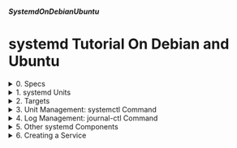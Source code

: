 ##### SystemdOnDebianUbuntu 
# systemd Tutorial On Debian and Ubuntu
</details>

<details markdown='1'>
<summary>
0. Specs
</summary>

---
### 0.0. Intro 
systemd is a suite of basic building blocks for a Linux system. It  provides a system and service manager that runs as PID 1 and starts the  rest of the system (from systemd.io site).

systemd is a software suite that provides an array of system components  for Linux operating systems (from wikipedia).

systemd is an init system for Linux. It replaces SysV init. There are a  lot of distros that use it as an init system, like Debian, Ubuntu, RHEL.  Also there are a lot of distros that don't use systemd, like Slackware,  Devuan, Alpine, Gentoo.

A strong alternative of systemd is OpenRC.

### 0.1. Definitions
**D-Bus (Desktop Bus)**:  A message-oriented middleware mechanism that  allows communication between multiple processes running concurrently on  the same machine (from wikipedia).

**cgroups**: A part built into kernel, that allows setting resource  utilization limits for processes. Like; cpu shares, memory usage, block  I/O per process. Developed by Google.

### 0.2. Sources
[wiki.debian.org](https://wiki.debian.org/systemd/documentation)  
[www.digitalocean.com](https://www.digitalocean.com/community/tutorials/systemd-essentials-working-with-services-units-and-the-journal)  
[www.digitalocean.com](https://www.digitalocean.com/community/tutorials/how-to-use-systemctl-to-manage-systemd-services-and-units)  
[www.digitalocean.com](https://www.digitalocean.com/community/tutorials/how-to-use-journalctl-to-view-and-manipulate-systemd-logs)  
[www.redhat.com](https://www.redhat.com/sysadmin/cgroups-part-one)  
[wikipedia.org](https://en.wikipedia.org/wiki/Systemd)  
[wikipedia.org](https://en.wikipedia.org/wiki/D-Bus)  
[access.redhat.com](https://access.redhat.com/documentation/en-us/red_hat_enterprise_linux/7/html/system_administrators_guide/chap-managing_services_with_systemd)  
[www.howtogeek.com](https://www.howtogeek.com/675569/why-linuxs-systemd-is-still-divisive-after-all-these-years/)    
[systemd.io](https://systemd.io/)  
**The Debian Administrator’s Handbook** by Raphaël Hertzog and Roland Mas  
**Linux Service Management Made Easy with systemd** by Donald A. Tevault

<br>
</details>

<details markdown='1'>
<summary>
1. systemd Units
</summary>

---
Units are the resources that systemd knows how to manage and to operate.

### 1.1. Unit Locations
Locations of unit files (in increasing precedence):

- /lib/systemd/system
- /run/systemd/system
- /etc/systemd/system

### 1.2. Unit Types:
**.service**: Contains information on managing a service or application.  Managing includes starting, stopping, automatic starting, dependencies  etc.

**.socket**: Describes a socket for systemd's socket based activation. It  must have an associated .service file for a service.

**.device**: Describes a device that needs systemd management. Not all  devices has a .device file.

**.mount**: Mountpoints needed to be managed by systemd.

**.automount**: Configures a mountpoint to be automatically mounted. Must  have a .mount unit.

**.swap**: Describes swap space on the system.

**.target**: Used to provide syncronization with other units. 

**.path**: Defines a path for path based activation. A matching unit is  started depending on the path existence or inexistence.

**.timer**: Defines a timer to be managed by systemd. A matching unit is  started when the timer is reached.

**.snapshot**: Created with systemctl snapshot command. Saves a state of the system. Does not survive among sessions.

**.slice:** Associated with cgroups (Linux Control Group nodes). Allows resources to be restricted.  

**.scope:** Created automatically by systemd from information received from its bus interfaces. Used to manage sets of system processes that are 
created externally.

### 1.3. Example Unit Files
Contents of /lib/systemd/system/apache2.service

```
[Unit]
Description=The Apache HTTP Server
After=network.target remote-fs.target nss-lookup.target
Documentation=https://httpd.apache.org/docs/2.4/
[Service]
Type=forking
Environment=APACHE_STARTED_BY_SYSTEMD=true
ExecStart=/usr/sbin/apachectl start
ExecStop=/usr/sbin/apachectl graceful-stop
ExecReload=/usr/sbin/apachectl graceful
KillMode=mixed
PrivateTmp=true
Restart=on-abort
[Install]
WantedBy=multi-user.target
```

Contents of /lib/systemd/system/ssh.service

```
[Unit]
Description=OpenBSD Secure Shell server
Documentation=man:sshd(8) man:sshd_config(5)
After=network.target auditd.service
ConditionPathExists=!/etc/ssh/sshd_not_to_be_run
[Service]
EnvironmentFile=-/etc/default/ssh
ExecStartPre=/usr/sbin/sshd -t
ExecStart=/usr/sbin/sshd -D $SSHD_OPTS
ExecReload=/usr/sbin/sshd -t
ExecReload=/bin/kill -HUP $MAINPID
KillMode=process
Restart=on-failure
RestartPreventExitStatus=255
Type=notify
RuntimeDirectory=sshd
RuntimeDirectoryMode=0755
[Install]
WantedBy=multi-user.target
Alias=sshd.service
```

Contents of /lib/systemd/system/ssh.socket

```
[Unit]
Description=OpenBSD Secure Shell server socket
Before=ssh.service
Conflicts=ssh.service
ConditionPathExists=!/etc/ssh/sshd_not_to_be_run
[Socket]
ListenStream=22
Accept=yes
[Install]
WantedBy=sockets.target
```

Contents of /etc/systemd/system/snap-firefox-2356.mount

```
[Unit]
Description=Mount unit for firefox, revision 2356
After=snapd.mounts-pre.target
Before=snapd.mounts.target
Before=local-fs.target
[Mount]
What=/var/lib/snapd/snaps/firefox_2356.snap
Where=/snap/firefox/2356
Type=squashfs
Options=nodev,ro,x-gdu.hide,x-gvfs-hide
LazyUnmount=yes
[Install]
WantedBy=snapd.mounts.target
WantedBy=multi-user.target
```

### 1.4. Unit File Structure
Unit files are made of sections. Unit and Install sections can exist in  all types of units. Also there are some other sections which can exist in  certain unit types. They are Socket, Mount, Automount, Swap, Path, Timer,  and Slice.

Sections contain directives. Some directives are unit type specific and  some are general.

For a full list of directives see:  
<https://www.freedesktop.org/software/systemd/man/systemd.directives.html>

#### 1.4.1. Unit Section Directives (Applies to all unit types)
**Description:** A short description of the unit.  
**Documentation:** Location of documentation.  
**Requires:** The units that this unit depends. All of them must be  activated for this unit to be activated.  
**Wants:** Similar to Requires, but not strict. Systemd tries to activate  the list of units before activating this unit.  
**BindsTo:** Similar to Requires, also stops this unit when the listed unit stops.
**Before:** This unit must be started before the listed units. Does not  imply dependency.  
**After:** The list of units must be started before this unit. Does not  imply dependency.  
**Conflicts:** This unit can not be run at the same time with the listed  unit. If this unit starts, other units stop.  
**Condition:** This unit starts if the conditions are met. If conditions are not met, this unit is skipped.  
**Assert:** Similar to condition. But if conditions are not met, a failure is caused.  
**ConditionPathExists:** Unit starts if this path exists. Start the path  with ! to negate.

#### 1.4.2. Install Section Directives (Applies to all unit types)
**WantedBy:** Similar to Wants directive of the Unit section. Mostly used  with targets.  
**RequiredBy:** Similar to WantedBy but is more strict. Causes a failure if the dependency is not met.  
**Alias:** Allows the unit have an alias name. (Like ssh, sshd).  
**Also:** Additional units to install/deinstall when this unit is installed/deinstalled.  
**DefaultInstance:** Only used with template units. Default instance name of the unit enabled from a template.

### 1.4.3. Service Section Directives (Applies to Service unit types)
**Type:** Could be one of the following

- **simple:** Systemd considers that the service starts immediately.
- **exec:** Similar to simple, but systemd waits for binary to execute.
- **forking:** The service forks a child process and exists.
- **oneshot:** The service live for a short time and then exit.
- **dbus:** The service will take a name on the D-Bus bus.
- **notify:** The service will notify when finishes starting up.
- **idle:** This indicates that the service will not be run until all jobs  are dispatched.

**RemainAfterExit:** Commonly used with the oneshot type. Indicates that the service isactive even after the process exits.  
**PIDFile:** For forking type, file to contain the PID of the child process.  
**BusName:** For dbus type, name to acquire as D-Bus name.  
**NotifyAccess:** Takes none, main, exec or none values. Controls which  service status messages are notified.   
**Environment:** Environment values to set.  
**EnvironmentFile:** Read a list of environment values from this file. (-) sign before the file name means, ignore if the file is not found.  
**Killmode:** How to stop the service. process means only to kill the main process, mixed means to kill the main process and the others, none means  just run ExecStop.  
**ExecStart:** Command to start the service. If starts with -, ignore  failure.
**ExecStartPre:** Additional commands to run before the main process.   
**ExecStartPost:** Additional commands to run after the main process.  
**ExecReload:** Command to reload the service.  
**ExecStop:** Command to stop the service.  
**ExecStopPost:** Additional commands to run after stopping the process.  
**RestartSec:** Amount of time to wait before restart.  
**Restart:** Circumstances to automatically restart the service. Could be: always, on-success, on-failure, on-abnormal, on-abort, on-watchdog etc.  
**RestartPreventExitStatus:** Prevents the service from automatically  restarting if the given exit code is received.  
**RuntimeDirectory:** Directory to run the service (under /run).  
**RuntimeDirectoryMode:** Permissions of the runtime directory (Default  0755).  
**TimeoutSec:** Amount of time to wait before starting or stopping the  service before marking as failed (or killing it).  
**TimeoutStartSec:** Amount of time to wait before starting service before marking as failed (or killing it).  
**TimeoutStopSec:** Amount of time to wait before starting service before marking as failed (or killing it).

#### 1.4.3. Socket Section Directives (Applies to Socket unit types)
**ListenStream:** Address to listen on for a TCP stream.  
**ListenDatagram:** Address to listen on for a UDP stream.  
**ListenSequentialPacket:** Address to listen on for a Unix socket stream.  
**ListenFIFO:** File system FIFO to listen on.  
**Accept:** If yes, a service instance is spawned for each incoming  connection, if no, all listening sockets are passed to the started service unit.  
**SocketUser:** Unix user name for the socket (default root).  
**SocketGroup:** Unix group name for the socket (default root).  
**SocketMode:** System access permissions for the socket (default 0666).  
**Service:** Connected service name (if different than the socket name).

#### 1.4.4. Mount Section Directives (Applies to Mount unit types)
**What:** Path to be mounted.  
**Where:** Path to mount.  
**Type:** The filesystem type of the mount.  
**Options:** A comma-separated list of the mount options.  
**SloppyOptions:** Boolean to determine whether the mount will fail if there  is an unrecognized mount option.  
**DirectoryMode:** Permission mode for the parent dirs of the mount point.  
**TimeoutSec:** Amount of time to wait before the operation is marked as  failed.

#### 1.4.5. Automount Section Directives (Applies to Automount unit types)
**Where:** Path to mount.  
**DirectoryMode:** Permission mode for the parent dirs of the mount point.

#### 1.4.6. Swap Section Directives (Applies to Swap unit types)
**What:** Path of the location of swap (file or device).  
**Priority:** Swap priority in integer form.  
**Options:** Comma separated list of options for /etc/fstab file.  
**TimeoutSec:** Amount of time to wait before the operation is marked as failed.  

#### 1.4.7. Path Section Directives (Applies to Path unit types)
**PathExists:** If this path exists, associated unit will be activated.  
**PathExistsGlob:** Similar to PathExists, supports file glob expressions.  
**PathChanged:** Activates the associated unit when the file in the path is  saved and closed.  
**PathModified:** Similar to PathChanged but also activates the unit when the file is changed.  
**DirectoryNotEmpty:** Activates the associated unit when the specified  directory is not empty.  
**Unit:** Connected unit name (if different than the path name).  
**MakeDirectory:** If true, the directories to watch are created before  watching.  
**DirectoryMode:** Permissions to use if MakeDirectory is true (Default 755)

#### 1.4.8. Timer Section Directives (Applies to Timer unit types)
**OnActiveSec:** Activate the associated unit after this amount of time  after the activation time of the timer unit.  
**OnBootSec:** Activate the associated unit after this amount of the time after the boot.  
**OnStartupSec:** Activate the associated unit after this amount of the time after systemd process started.  
**OnUnitActiveSec:** Activate the associated unit after this amount of the time after the associated unit last activated.  
**OnUnitInactiveSec:** Activate the associated unit after this amount of the time after the associated unit last marked as inactive.  
**OnCalendar:** Absolute time to activate the associated unit.  
**AccuracySec:** Level of accuracy of the timer.  
**Unit:** Associated unit name (if different than the timer name).  
**Persistent:** If true, the time when the service unit was last triggered  is stored on disk. When the timer is activated, the service unit is  triggered immediately if it would have been triggered at least once during the time when the timer was inactive. 

<br>
</details>

<details markdown='1'>
<summary>
2. Targets
</summary>

---
### 2.1. Definition and List
Similar to SysV init runlevel. Their purpose is to group together other  systemd units through a chain of dependencies.

A fresh install Ubuntu 24.04 server has the following targets:

```
systemctl list-unit-files --type=target
```

```
UNIT FILE                     STATE    PRESET  
basic.target                  static   -       
blockdev@.target              static   -       
bluetooth.target              static   -       
boot-complete.target          static   -       
cloud-config.target           static   -       
cloud-init.target             static   -       
cryptsetup-pre.target         static   -       
cryptsetup.target             static   -       
ctrl-alt-del.target           alias    -       
default.target                alias    -       
emergency.target              static   -       
exit.target                   disabled disabled
factory-reset.target          static   -       
final.target                  static   -       
first-boot-complete.target    static   -       
friendly-recovery.target      static   -       
getty-pre.target              static   -       
getty.target                  static   -       
graphical.target              static   -       
halt.target                   disabled disabled
hibernate.target              static   -       
hybrid-sleep.target           static   -       
initrd-fs.target              static   -       
initrd-root-device.target     static   -       
initrd-root-fs.target         static   -       
initrd-switch-root.target     static   -       
initrd-usr-fs.target          static   -       
initrd.target                 static   -       
integritysetup-pre.target     static   -       
integritysetup.target         static   -       
kexec.target                  disabled disabled
local-fs-pre.target           static   -       
local-fs.target               static   -       
multi-user.target             static   -       
network-online.target         static   -       
network-pre.target            static   -       
network.target                static   -       
nss-lookup.target             static   -       
nss-user-lookup.target        static   -       
paths.target                  static   -       
poweroff.target               disabled disabled
printer.target                static   -       
reboot.target                 disabled enabled 
remote-cryptsetup.target      disabled enabled 
remote-fs-pre.target          static   -       
remote-fs.target              enabled  enabled 
remote-veritysetup.target     disabled enabled 
rescue-ssh.target             static   -       
rescue.target                 static   -       
rpcbind.target                static   -       
runlevel0.target              alias    -       
runlevel1.target              alias    -       
runlevel2.target              alias    -       
runlevel3.target              alias    -       
runlevel4.target              alias    -       
runlevel5.target              alias    -       
runlevel6.target              alias    -       
shutdown.target               static   -       
sigpwr.target                 static   -       
sleep.target                  static   -       
slices.target                 static   -       
smartcard.target              static   -       
snapd.mounts-pre.target       static   -       
snapd.mounts.target           static   -       
sockets.target                static   -       
soft-reboot.target            static   -       
sound.target                  static   -       
storage-target-mode.target    static   -       
slices.target                 static   -       
smartcard.target              static   -       
snapd.mounts-pre.target       static   -       
snapd.mounts.target           static   -       
sockets.target                static   -       
soft-reboot.target            static   -       
sound.target                  static   -       
storage-target-mode.target    static   -       
suspend-then-hibernate.target static   -       
suspend.target                static   -       
swap.target                   static   -       
sysinit.target                static   -       
system-update-pre.target      static   -       
system-update.target          static   -       
time-set.target               static   -       
time-sync.target              static   -       
timers.target                 static   -       
umount.target                 static   -       
usb-gadget.target             static   -       
veritysetup-pre.target        static   -       
veritysetup.target            static   -       
```

Target configuration files reside in /lib/systemd/system/

### 2.2. Example Target Files
network.target

```
[Unit]
Description=Network
Documentation=man:systemd.special(7)
Documentation=https://www.freedesktop.org/wiki/Software/systemd/NetworkTarget
After=network-pre.target
RefuseManualStart=yes
```

multi-user.target

```
[Unit]
Description=Multi-User System
Documentation=man:systemd.special(7)
Requires=basic.target
Conflicts=rescue.service rescue.target
After=basic.target rescue.service rescue.target
AllowIsolate=yes
```

graphical.target

```
[Unit]
Description=Graphical Interface
Documentation=man:systemd.special(7)
Requires=multi-user.target
Wants=display-manager.service
Conflicts=rescue.service rescue.target
After=multi-user.target rescue.service rescue.target display-manager.service
AllowIsolate=yes
```

<br>
</details>

<details markdown='1'>
<summary>
3. Unit Management: systemctl Command
</summary>

---
Start a service

```
sudo systemctl start apache2.service
```

Stop a service

```
sudo systemctl stop apache2.service
```

Reload a service

```
sudo systemctl reload apache2.service
```

Restart a service

```
sudo systemctl restart apache2.service
```

Try to reload if possible, otherwise restart a service

```
sudo systemctl reload-or-restart apache2.service
```

Enable a service (starts at boot)

```
sudo systemctl enable apache2.service
```

Disable a service (does not start at boot)

```
sudo systemctl disable apache2.service
```

Show status of a service

```
sudo systemctl status apache2.service
```

Show if service is active

```
systemctl is-active apache2.service
```

Show if service is enabled

```
systemctl is-enabled apache2.service
```

Show if service is failed

```
systemctl is-failed apache2.service
```

Mask a service (completely unstartable)

```
sudo systemctl mask apache2.service
```

Unmask a service

```
sudo systemctl unmask apache2.service
```

List all active units

```
sudo systemctl list-units
```

Including loaded and attempted to load

```
sudo systemctl list-units --all
```

Including all installed

```
sudo systemctl list-unit-files
```

List services only

```
systemctl list-units --type=service
```

See contents of a unit file

```
systemctl cat apache2.service
```

See dependencies of a unit

```
systemctl list-dependencies apache2.service
```

See dependencies of a unit recursively

```
systemctl list-dependencies apache2.service --all
```

See low level details of a unit

```
systemctl show apache2.service
```

Append or modify settings in a unit file

```
sudo systemctl edit apache2.service
```

Edit entire contents of a unit file

```
sudo systemctl edit --full apache2.service
```

Reload systemd

```
sudo systemctl daemon-reload
```

Show default target (run level) of a system

```
systemctl get-default
```

Set default target

```
sudo systemctl set-default graphical.target
sudo systemctl set-default multi-user.target
```

List of available targets

```
systemctl list-unit-files --type=target
```

List of units tied to a target

```
systemctl list-dependencies multi-user.target
```

Poweroff and reboot

```
sudo systemctl poweroff
sudo systemctl reboot
```

Boot into rescue mode

```
sudo systemctl rescue
```

Halt (Does not poweroff the machine)

```
sudo systemctl halt
```

Control systemd of a remote system

```
systemctl --host user_name@host_name command
```

<br>
</details>

<details markdown='1'>
<summary>
4. Log Management: journal-ctl Command
</summary>

---
See all log entries

```
journalctl
```

See all log entries for the current boot

```
journalctl -b
```

See only kernel entries

```
journalctl -k
```

See only kernel entries for the current boot

```
journalctl -k -b
```

See only apache log entries

```
journalctl -u apache2.service
```

See only apache log entries for the current boot

```
journalctl -b -u apache2.service
```

See logs from previous boot

```
journalctl -b -1
```

List boots

```
journalctl --list-boots
```

Logs in a time interval

```
journalctl --since "2023-01-10 17:15:00"
journalctl --since "2023-01-10" --until "2023-01-11 03:00"
journalctl --since yesterday
journalctl --since 09:00 --until "1 hour ago"
journalctl -u apache2.service --since today
```

Log entries for an executable

```
journalctl /usr/bin/bash
```

Log in json format

```
journalctl -b -u apache2 -o json
journalctl -b -u apache2 -o json-pretty
```

Most recent 10 entries

```
journalctl -n
```

Most recent 20 entries

```
journalctl -n 20
```

Actively follow logs (like tail -f). Press Ctrl-C to exit.

```
journalctl -f
```

Disk usage

```
journalctl --disk-usage
```

Delete old logs up to size

```
sudo journalctl --vacuum-size=1G
```

Delete old logs up to time

```
sudo journalctl --vacuum-time=1years
```

<br>
</details>

<details markdown='1'>
<summary>
5. Other systemd Components
</summary>

---
systemd has some other components too. Some of them:

**systemd-boot:** UEFI boot manager. Supports basic boot manager  configuration. Integrates with systemctl command. Has the command bootctl.

**systemd-cat:** Adds a record to the systemd log with a pipeline.

```
echo "Test" | systemd-cat -p info
```

**systemd-localed:** Manages system locale settings. Has the command  localectl.

**systemd-logind:** Manages user logins. Keeps track of users and sessions.  Handles device access management for users.

**systemd-machined:** Detects and monitors virtual machines and containers.  Has machinectl command.

**systemd-mount:** Handles .mount and .automount units.

**systemd-networkd:** Network configuration management. Configuration files  are in /lib/systemd/network, /run/systemd/network, and /etc/systemd/network in increasing precedence.

**systemd-nspawn:** May be used to run a command or OS in a light-weight  namespace container. In many ways it is similar to chroot

**systemd-resolved:** Provides network name resolution. Has resolvectl  command.

**systemd-sysusers:** Creates system users and groups.

**systemd-timesyncd:** Provides system time synchronization across the  network with a remote NTP server. Has timedatectl command.

**systemd-tmpfiles:** Creates, deletes, and cleans up volatile and temporary  files and directories.

**systemd-udevd:** Manages physical devices.

<br>
</details>

<details markdown='1'>
<summary>
6. Creating a Service
</summary>

---
We will create a very simple service. Our service will ping an IP address in every 10 minutes. It will create an info log if the ping is OK,  otherwise it will create and error log.

The application will be a shell script, the script will be put into /usr/local/bin, a unit file will be created, enabled, started and tested.

### 6.1. Create Shell Script
```
nano ipcheck.sh
```

Fill as below

```
#!/bin/bash
echo "ipcheck.service: Start. $(date)" | systemd-cat -p info
while true ; do
  ping -q -w 1 192.168.1.1 > /dev/null
  if [ $? = 0 ] ; then
     echo "ipcheck.service: Ping to IP is OK. $(date)" | systemd-cat -p info
  else
     echo "ipcheck.service: Error cannot ping IP. $(date)" | systemd-cat -p err
  fi
  sleep 600
done
```

### 6.2. Copy it into /usr/local/bin
Make it executable

```
chmod +x ipcheck.sh
```

Copy

```
sudo cp ipcheck.sh /usr/local/bin
```

### 6.3. Create Unit File
```
sudo systemctl edit --force --full ipcheck.service
```

The command will open a nano editor

Fill it as below, save and exit

```
[Unit]
Description=IPCheck Demo Service
Wants=network.target
After=syslog.target network-online.target

[Service]
ExecStart=/usr/local/bin/ipcheck.sh
Restart=on-failure
RestartSec=20
KillMode=process

[Install]
WantedBy=multi-user.target
```

### 6.4. Enable and Start The Service
```
sudo systemctl enable ipcheck.service
sudo systemctl start ipcheck.service
```

### 6.5. Test it
```
sudo journalctl -n 20
```

</details>
</summary>


